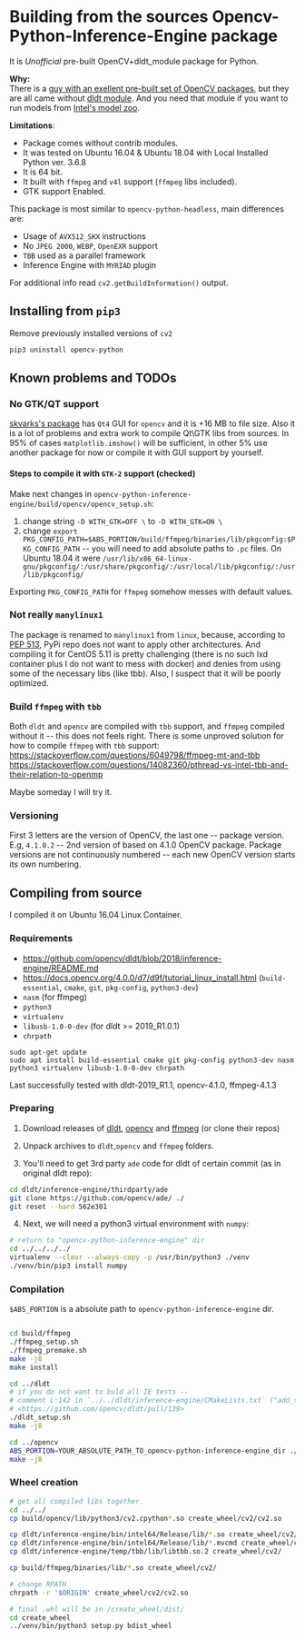 

# Building from the sources Opencv-Python-Inference-Engine package

It is *Unofficial* pre-built OpenCV+dldt_module package for Python.

**Why:**  
There is a [guy with an exellent pre-built set of OpenCV packages](https://github.com/skvark/opencv-python), but they are all came without [dldt module](https://github.com/opencv/dldt). And you need that module if you want to run models from [Intel's model zoo](https://github.com/opencv/open_model_zoo/).

**Limitations**:
+ Package comes without contrib modules.
+ It was tested on Ubuntu 16.04 & Ubuntu 18.04 with Local Installed Python ver. 3.6.8
+ It is 64 bit.
+ It built with `ffmpeg` and `v4l` support (`ffmpeg` libs included).
+ GTK support Enabled.

This package is most similar to `opencv-python-headless`, main differences are:
+ Usage of `AVX512_SKX` instructions
+ No `JPEG 2000`, `WEBP`, `OpenEXR` support
+ `TBB` used as a parallel framework
+ Inference Engine with `MYRIAD` plugin

For additional info read `cv2.getBuildInformation()` output.

## Installing from `pip3`

Remove previously installed versions of `cv2`

```bash
pip3 uninstall opencv-python
```

## Known problems and TODOs

### No GTK/QT support

[skvarks's package](https://github.com/skvark/opencv-python) has `Qt4` GUI for `opencv` and it is +16 MB to file size.
Also it is a lot of problems and extra work to compile Qt\GTK libs from sources.
In 95% of cases `matplotlib.imshow()` will be sufficient, in other 5% use another package for now or compile it with GUI
support by yourself.

#### Steps to compile it with `GTK-2` support (checked)

Make next changes in `opencv-python-inference-engine/build/opencv/opencv_setup.sh`:
1. change string `-D WITH_GTK=OFF \`  to `-D WITH_GTK=ON \`
2. change `export PKG_CONFIG_PATH=$ABS_PORTION/build/ffmpeg/binaries/lib/pkgconfig:$PKG_CONFIG_PATH` -- you will need to
   add absolute paths to `.pc` files. On Ubuntu 18.04 it were
   `/usr/lib/x86_64-linux-gnu/pkgconfig/:/usr/share/pkgconfig/:/usr/local/lib/pkgconfig/:/usr/lib/pkgconfig/`

Exporting `PKG_CONFIG_PATH` for `ffmpeg` somehow messes with default values.

### Not really `manylinux1`

The package is renamed to `manylinux1` from `linux`, because, according to [PEP 513](https://www.python.org/dev/peps/pep-0513/), PyPi repo does not want to apply other architectures.
And compiling it for CentOS 5.11 is pretty challenging (there is no such lxd container plus I do not want to mess with docker) and denies from using some of the necessary libs (like tbb).
Also, I suspect that it will be poorly optimized.

### Build `ffmpeg` with `tbb`

Both `dldt` and `opencv` are compiled with `tbb` support, and `ffmpeg` compiled without it -- this does not feels right.
There is some unproved solution for how to compile `ffmpeg` with `tbb` support:
<https://stackoverflow.com/questions/6049798/ffmpeg-mt-and-tbb>  
<https://stackoverflow.com/questions/14082360/pthread-vs-intel-tbb-and-their-relation-to-openmp>

Maybe someday I will try it.

### Versioning

First 3 letters are the version of OpenCV, the last one -- package version. E.g, `4.1.0.2` -- 2nd version of based on 4.1.0 OpenCV package. Package versions are not continuously numbered -- each new OpenCV version starts its own numbering.


## Compiling from source

I compiled it on Ubuntu 16.04 Linux Container.

### Requirements

+ <https://github.com/opencv/dldt/blob/2018/inference-engine/README.md> 
+ <https://docs.opencv.org/4.0.0/d7/d9f/tutorial_linux_install.html> (`build-essential`, `cmake`, `git`, `pkg-config`, `python3-dev`)
+ `nasm` (for ffmpeg)
+ `python3`
+ `virtualenv`
+ `libusb-1.0-0-dev` (for dldt  >= 2019_R1.0.1)
+ `chrpath`

```
sudo apt-get update
sudo apt install build-essential cmake git pkg-config python3-dev nasm python3 virtualenv libusb-1.0-0-dev chrpath
```

Last successfully tested with dldt-2019_R1.1, opencv-4.1.0, ffmpeg-4.1.3

### Preparing

1. Download releases of [dldt](https://github.com/opencv/dldt/releases), [opencv](https://github.com/opencv/opencv/releases) and [ffmpeg](https://github.com/FFmpeg/FFmpeg/releases) (or clone their repos)
2. Unpack archives to `dldt`,`opencv` and `ffmpeg` folders.

3. You'll need to get 3rd party `ade` code for dldt of certain commit (as in original dldt repo):

```bash
cd dldt/inference-engine/thirdparty/ade
git clone https://github.com/opencv/ade/ ./
git reset --hard 562e301
```

4. Next, we will need a python3 virtual environment with `numpy`:

```bash
# return to "opencv-python-inference-engine" dir
cd ../../../../
virtualenv --clear --always-copy -p /usr/bin/python3 ./venv
./venv/bin/pip3 install numpy
```

### Compilation

`$ABS_PORTION` is a absolute path to `opencv-python-inference-engine` dir.

```bash

cd build/ffmpeg
./ffmpeg_setup.sh
./ffmpeg_premake.sh
make -j8
make install

cd ../dldt
# if you do not want to buld all IE tests --
# comment L:142 in `../../dldt/inference-engine/CMakeLists.txt` ("add_subdirectory(tests)")
# <https://github.com/opencv/dldt/pull/139>
./dldt_setup.sh
make -j8

cd ../opencv
ABS_PORTION=YOUR_ABSOLUTE_PATH_TO_opencv-python-inference-engine_dir ./opencv_setup.sh
make -j8
```

### Wheel creation

```bash
# get all compiled libs together
cd ../../
cp build/opencv/lib/python3/cv2.cpython*.so create_wheel/cv2/cv2.so

cp dldt/inference-engine/bin/intel64/Release/lib/*.so create_wheel/cv2/
cp dldt/inference-engine/bin/intel64/Release/lib/*.mvcmd create_wheel/cv2/
cp dldt/inference-engine/temp/tbb/lib/libtbb.so.2 create_wheel/cv2/

cp build/ffmpeg/binaries/lib/*.so create_wheel/cv2/

# change RPATH
chrpath -r '$ORIGIN' create_wheel/cv2/cv2.so 

# final .whl will be in /create_wheel/dist/
cd create_wheel
../venv/bin/python3 setup.py bdist_wheel
```
